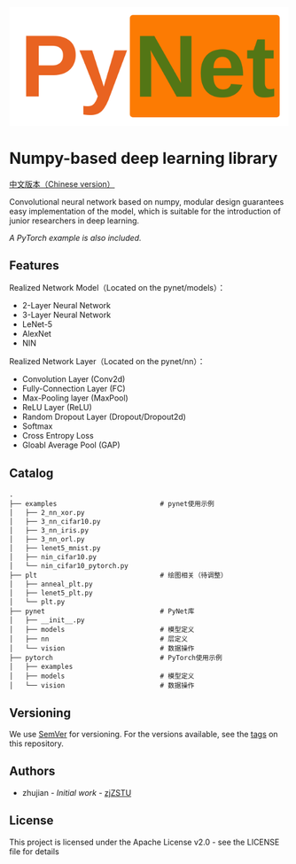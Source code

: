 
![](imgs/logo.png)

#  Numpy-based deep learning library 

[中文版本（Chinese version）](./README.zh-CN.md)

Convolutional neural network based on numpy, modular design guarantees easy implementation of the model, which is suitable for the introduction of junior researchers in deep learning.

*A PyTorch example is also included.*

## Features

Realized Network Model（Located on the pynet/models）：

* 2-Layer Neural Network
* 3-Layer Neural Network
* LeNet-5
* AlexNet
* NIN

Realized Network Layer（Located on the pynet/nn）：

* Convolution Layer (Conv2d)
* Fully-Connection Layer (FC)
* Max-Pooling layer (MaxPool)
* ReLU Layer (ReLU)
* Random Dropout Layer (Dropout/Dropout2d)
* Softmax
* Cross Entropy Loss
* Gloabl Average Pool (GAP)

## Catalog

```
.
├── examples                          # pynet使用示例
│   ├── 2_nn_xor.py
│   ├── 3_nn_cifar10.py
│   ├── 3_nn_iris.py
│   ├── 3_nn_orl.py
│   ├── lenet5_mnist.py
│   ├── nin_cifar10.py
│   └── nin_cifar10_pytorch.py
├── plt                               # 绘图相关（待调整）
│   ├── anneal_plt.py
│   ├── lenet5_plt.py
│   └── plt.py
├── pynet                             # PyNet库
│   ├── __init__.py
│   ├── models                        # 模型定义
│   ├── nn                            # 层定义
│   └── vision                        # 数据操作
├── pytorch                           # PyTorch使用示例
│   ├── examples                      
│   ├── models                        # 模型定义
│   └── vision                        # 数据操作
```

## Versioning

We use [SemVer](http://semver.org/) for versioning. For the versions available, see the [tags](https://github.com/zjZSTU/PyNet/releases) on this repository.

## Authors

* zhujian - *Initial work* - [zjZSTU](https://github.com/zjZSTU)

## License

This project is licensed under the Apache License v2.0 - see the LICENSE file for details